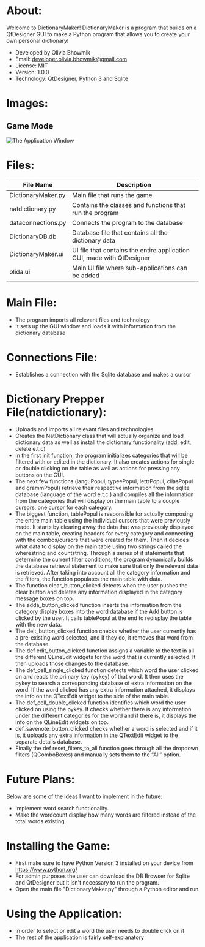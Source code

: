 # About:
Welcome to DictionaryMaker!
DictionaryMaker is a program that builds on a QtDesigner GUI to make a Python program that allows you to create your own personal dictionary!

* Developed by Olivia Bhowmik
* Email: developer.olivia.bhowmik@gmail.com
* License: MIT
* Version: 1.0.0
* Technology: QtDesigner, Python 3 and Sqlite

# Images:
## Game Mode
![The Application Window](images/DictionaryPic.PNG)

# Files:
| File Name | Description |
| --------- | ----------- |
| DictionaryMaker.py | Main file that runs the game |
| natdictionary.py | Contains the classes and functions that run the program |
| dataconnections.py | Connects the program to the database |
| DictionaryDB.db | Database file that contains all the dictionary data |
| DictionaryMaker.ui | UI file that contains the entire application GUI, made with QtDesigner |
| olida.ui | Main UI file where sub-applications can be added |

# Main File:
* The program imports all relevant files and technology
* It sets up the GUI window and loads it with information from the dictionary database

# Connections File:
* Establishes a connection with the Sqlite database and makes a cursor

# Dictionary Prepper File(natdictionary):
* Uploads and imports all relevant files and technologies
* Creates the NatDictionary class that will actually organize and load dictionary data as well as install the dictionary functionality (add, edit, delete e.t.c)
* In the first init function, the program initializes categories that will be filtered with or edited in the dictionary. It also creates actions for single or double clicking on the table as well as actions for pressing any buttons on the GUI.
* The next few functions (languPopul, typeePopul, lettrPopul, cllasPopul and grammPopul) retrieve their respective information from the sqlite database (language of the word e.t.c.) and compiles all the information from the categories that will display on the main table to a couple cursors, one cursor for each category.
* The biggest function, tablePopul is responsible for actually composing the entire main table using the individual cursors that were previously made. It starts by clearing away the data that was previously displayed on the main table, creating headers for every category and connecting with the combos/cursors that were created for them. Then it decides what data to display on the main table using two strings called the wherestring and countstring. Through a series of if statements that determine the current filter conditions, the program dynamically builds the database retrieval statement to make sure that only the relevant data is retrieved. After taking into account all the category information and the filters, the function populates the main table with data.
* The function clear_button_clicked detects when the user pushes the clear button and deletes any information displayed in the category message boxes on top.
* The adda_button_clicked function inserts the information from the category display boxes into the word database if the Add button is clicked by the user. It calls tablePopul at the end to redisplay the table with the new data.
* The delt_button_clicked function checks whether the user currently has a pre-existing word selected, and if they do, it removes that word from the database.
* The def edit_button_clicked function assigns a variable to the text in all the different QLineEdit widgets for the word that is currently selected. It then uploads those changes to the database.
* The def_cell_single_clicked function detects which word the user clicked on and reads the primary key (pykey) of that word. It then uses the pykey to search a corresponding database of extra information on the word. If the word clicked has any extra information attached, it displays the info on the QTextEdit widget to the side of the main table.
* The def_cell_double_clicked function identifies which word the user clicked on using the pykey. It checks whether there is any information under the different categories for the word and if there is, it displays the info on the QLineEdit widgets on top.
* def_savenote_button_clicked checks whether a word is selected and if it is, it uploads any extra information in the QTextEdit widget to the separate details database.
* Finally the def reset_filters_to_all function goes through all the dropdown filters (QComboBoxes) and manually sets them to the “All” option.


# Future Plans:
Below are some of the ideas I want to implement in the future:
* Implement word search functionality.
* Make the wordcount display how many words are filtered instead of the total words existing.

# Installing the Game:
* First make sure to have Python Version 3 installed on your device from https://www.python.org/
* For admin purposes the user can download the DB Browser for Sqlite and QtDesigner but it isn't necessary to run the program.
* Open the main file "DictionaryMaker.py" through a Python editor and run

# Using the Application:
* In order to select or edit a word the user needs to double click on it
* The rest of the application is fairly self-explanatory
